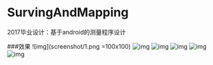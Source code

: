 # SurvingAndMapping
2017毕业设计：基于android的测量程序设计


###效果
![img](screenshot/1.png =100x100)
![img](screenshot/2.png)
![img](screenshot/4.png)
![img](screenshot/5.png)
![img](screenshot/6.png)
![img](screenshot/7.png)


